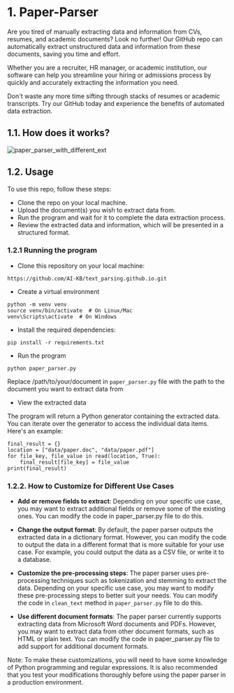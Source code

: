 # 1. Paper-Parser

Are you tired of manually extracting data and information from CVs, resumes, and academic documents? Look no further! Our GitHub repo can automatically extract unstructured data and information from these documents, saving you time and effort.

Whether you are a recruiter, HR manager, or academic institution, our software can help you streamline your hiring or admissions process by quickly and accurately extracting the information you need.

Don't waste any more time sifting through stacks of resumes or academic transcripts. Try our GitHub today and experience the benefits of automated data extraction.

## 1.1. How does it works?

![paper_parser_with_different_ext](https://user-images.githubusercontent.com/40186859/223016956-7c28a86c-0edf-48a7-ab6b-a5ae87b84201.png)

## 1.2. Usage

To use this repo, follow these steps:

- Clone the repo on your local machine.
- Upload the document(s) you wish to extract data from.
- Run the program and wait for it to complete the data extraction process.
- Review the extracted data and information, which will be presented in a structured format.

### 1.2.1 Running the program

- Clone this repository on your local machine:
```
https://github.com/AI-KB/text_parsing.github.io.git
```

- Create a virtual environment
```
python -m venv venv
source venv/bin/activate  # On Linux/Mac
venv\Scripts\activate  # On Windows
```
 
- Install the required dependencies:

```
pip install -r requirements.txt
```

- Run the program

```
python paper_parser.py 
```

Replace /path/to/your/document in `paper_parser.py` file with the path to the document you want to extract data from

- View the extracted data

The program will return a Python generator containing the extracted data. You can iterate over the generator to access the individual data items. Here's an example:

```
final_result = {}
location = ["data/paper.doc", "data/paper.pdf"]
for file_key, file_value in read(location, True):
    final_result[file_key] = file_value
print(final_result)
```

### 1.2.2. How to Customize for Different Use Cases

- **Add or remove fields to extract**: Depending on your specific use case, you may want to extract additional fields or remove some of the existing ones. You can modify the code in paper_parser.py file to do this. 

- **Change the output format**: By default, the paper parser outputs the extracted data in a dictionary format. However, you can modify the code to output the data in a different format that is more suitable for your use case. For example, you could output the data as a CSV file, or write it to a database.

- **Customize the pre-processing steps**: The paper parser uses pre-processing techniques such as tokenization and stemming to extract the data. Depending on your specific use case, you may want to modify these pre-processing steps to better suit your needs. You can modify the code in `clean_text` method in `paper_parser.py` file to do this.

- **Use different document formats**: The paper parser currently supports extracting data from Microsoft Word documents and PDFs. However, you may want to extract data from other document formats, such as HTML or plain text. You can modify the code in paper_parser.py file to add support for additional document formats.

Note: To make these customizations, you will need to have some knowledge of Python programming and regular expressions. It is also recommended that you test your modifications thoroughly before using the paper parser in a production environment.

